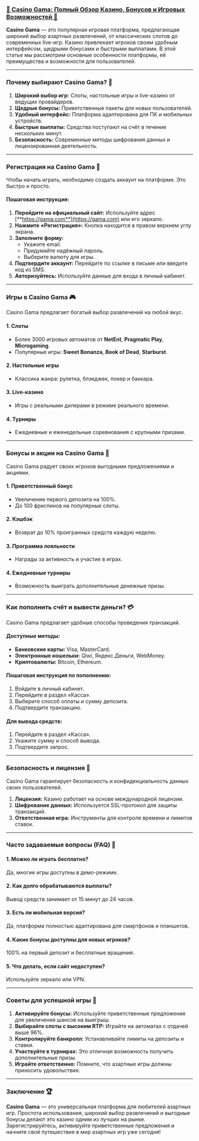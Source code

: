 ### [🎰 Casino Gama: Полный Обзор Казино, Бонусов и Игровых Возможностей 💎](https://brandplay.link/RD52jZbL)

**Casino Gama** — это популярная игровая платформа, предлагающая широкий выбор азартных развлечений, от классических слотов до современных live-игр. Казино привлекает игроков своим удобным интерфейсом, щедрыми бонусами и быстрыми выплатами. В этой статье мы рассмотрим основные особенности платформы, её преимущества и возможности для пользователей.

***

### Почему выбирают Casino Gama? 🎯

1. **Широкий выбор игр:** Слоты, настольные игры и live-казино от ведущих провайдеров.
2. **Щедрые бонусы:** Приветственные пакеты для новых пользователей.
3. **Удобный интерфейс:** Платформа адаптирована для ПК и мобильных устройств.
4. **Быстрые выплаты:** Средства поступают на счёт в течение нескольких минут.
5. **Безопасность:** Современные методы шифрования данных и лицензированная деятельность.

***

### Регистрация на Casino Gama 📝

Чтобы начать играть, необходимо создать аккаунт на платформе. Это быстро и просто.

#### Пошаговая инструкция:

1. **Перейдите на официальный сайт:**
   Используйте адрес [**https://gama.com**](https://gama.com) или его зеркало.
2. **Нажмите «Регистрация»:**
   Кнопка находится в правом верхнем углу экрана.
3. **Заполните форму:**
   * Укажите email.
   * Придумайте надёжный пароль.
   * Выберите валюту для игры.
4. **Подтвердите аккаунт:**
   Перейдите по ссылке в письме или введите код из SMS.
5. **Авторизуйтесь:**
   Используйте данные для входа в личный кабинет.

***

### Игры в Casino Gama 🎮

Casino Gama предлагает богатый выбор развлечений на любой вкус.

#### 1. **Слоты**

* Более 3000 игровых автоматов от **NetEnt**, **Pragmatic Play**, **Microgaming**.
* Популярные игры: **Sweet Bonanza**, **Book of Dead**, **Starburst**.

#### 2. **Настольные игры**

* Классика жанра: рулетка, блэкджек, покер и баккара.

#### 3. **Live-казино**

* Игры с реальными дилерами в режиме реального времени.

#### 4. **Турниры**

* Ежедневные и еженедельные соревнования с крупными призами.

***

### Бонусы и акции на Casino Gama 🎁

Casino Gama радует своих игроков выгодными предложениями и акциями.

#### 1. **Приветственный бонус**

* Увеличение первого депозита на 100%.
* До 100 фриспинов на популярные слоты.

#### 2. **Кэшбэк**

* Возврат до 10% проигранных средств каждую неделю.

#### 3. **Программа лояльности**

* Награды за активность и участие в играх.

#### 4. **Ежедневные турниры**

* Возможность выиграть дополнительные денежные призы.

***

### Как пополнить счёт и вывести деньги? 💳

Casino Gama предлагает удобные способы проведения транзакций.

#### Доступные методы:

* **Банковские карты:** Visa, MasterCard.
* **Электронные кошельки:** Qiwi, Яндекс.Деньги, WebMoney.
* **Криптовалюты:** Bitcoin, Ethereum.

#### Пошаговая инструкция по пополнению:

1. Войдите в личный кабинет.
2. Перейдите в раздел «Касса».
3. Выберите способ оплаты и сумму депозита.
4. Подтвердите транзакцию.

#### Для вывода средств:

1. Перейдите в раздел «Касса».
2. Укажите сумму и способ вывода.
3. Подтвердите запрос.

***

### Безопасность и лицензия 🔐

Casino Gama гарантирует безопасность и конфиденциальность данных своих пользователей.

1. **Лицензия:** Казино работает на основе международной лицензии.
2. **Шифрование данных:** Используется SSL-протокол для защиты транзакций.
3. **Ответственная игра:** Инструменты для контроля времени и лимитов ставок.

***

### Часто задаваемые вопросы (FAQ) 📝

#### 1. Можно ли играть бесплатно?

Да, многие игры доступны в демо-режиме.

#### 2. Как долго обрабатываются выплаты?

Вывод средств занимает от 15 минут до 24 часов.

#### 3. Есть ли мобильная версия?

Да, платформа полностью адаптирована для смартфонов и планшетов.

#### 4. Какие бонусы доступны для новых игроков?

100% на первый депозит и бесплатные вращения.

#### 5. Что делать, если сайт недоступен?

Используйте зеркало или VPN.

***

### Советы для успешной игры 🔑

1. **Активируйте бонусы:** Используйте приветственные предложения для увеличения шансов на выигрыш.
2. **Выбирайте слоты с высоким RTP:** Играйте на автоматах с отдачей выше 96%.
3. **Контролируйте банкролл:** Устанавливайте лимиты на депозиты и ставки.
4. **Участвуйте в турнирах:** Это отличная возможность получить дополнительные призы.
5. **Играйте ответственно:** Помните, что азартные игры должны приносить удовольствие.

***

### Заключение 🏆

**Casino Gama** — это универсальная платформа для любителей азартных игр. Простота использования, широкий выбор развлечений и выгодные бонусы делают это казино одним из лучших на рынке. Зарегистрируйтесь, активируйте приветственные предложения и начните своё путешествие в мир азартных игр уже сегодня!
